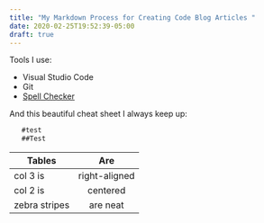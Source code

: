 ```yaml
---
title: "My Markdown Process for Creating Code Blog Articles "
date: 2020-02-25T19:52:39-05:00
draft: true
---
```


Tools I use:
* Visual Studio Code
* Git 
* [Spell Checker](https://marketplace.visualstudio.com/items?itemName=streetsidesoftware.code-spell-checker)


And this beautiful cheat sheet I always keep up:


```markdown
   #test
   ##Test

```

| Tables        | Are           |
| ------------- |:-------------:|
| col 3 is      | right-aligned | 
| col 2 is      | centered      |  
| zebra stripes | are neat      | 